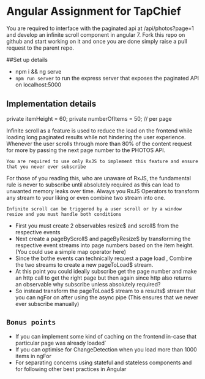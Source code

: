 # Angular Assignment for TapChief

You are required to interface with the paginated api at /api/photos?page=1 and develop an infinite scroll component in angular 7. Fork this repo on github and start working on it and once you are done simply raise a pull request to the parent repo.

##Set up details

*  npm i && ng serve
* `npm run server` to run the express server that exposes the paginated API on localhost:5000

## Implementation details

private itemHeight = 60;
private numberOfItems = 50; // per page

Infinite scroll as a feature is used to reduce the load on the frontend while loading long paginated results while not hindering the user experience. Whenever the user scrolls through more than 80% of the content request for more by passing the next page number to the PHOTOS API.

`You are required to use only RxJS to implement this feature and ensure that you never ever subscribe`

For those of you reading this, who are unaware of RxJS, the fundamental rule is never to subscribe until absolutely required as this can lead to unwanted memory leaks over time. Always you RxJS Operators to transform any stream to your liking or even combine two stream into one.

`Infinite scroll can be triggered by a user scroll or by a window resize and you must handle both conditions`

+ First you must create 2 observables resize$ and scroll$ from the respective events
+ Next create a pageByScroll$ and pageByResize$ by transforming the respective event streams into page numbers based on the item height. (You could use a simple map operator here)
+ Since the bothe events can  technically request a page load , Combine the two streams to create a new pageToLoad$ stream.
+ At this point you could ideally subscribe get the page number and make an http call to get the right page but then again since http also returns an observable why subscribe unless absolutely required?
+ So instead transform the pageToLoad$ stream to a results$ stream that you can ngFor on after using the async pipe (This ensures that we never ever subscribe manually)

## `Bonus points` 

* If you can implement some kind of caching on the frontend in-case that particular page was already loaded`
* If you can optimise for ChangeDetection when you load more than 1000 items in ngFor
* For separating concerns using stateful and stateless components and for following other best practices in Angular
